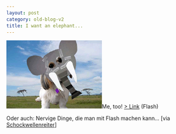 ```yaml
---
layout: post
category: old-blog-v2
title: I want an elephant...
---
```


![flash_i-want-an-elephant.gif](/images-blog/old-blogs/flash_i-want-an-elephant.gif)Me, too! [> Link](http://www2.b3ta.com/elephant/) (Flash)

Oder auch: Nervige Dinge, die man mit Flash machen kann... [via [Schockwellenreiter](http://schockwellenreiter.server-wg.de/blog/541)]